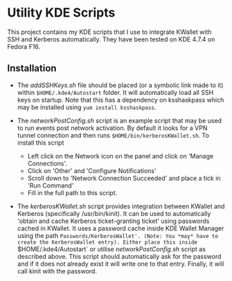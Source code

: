 Utility KDE Scripts
===================

This project contains my KDE scripts that I use to integrate KWallet with SSH and Kerberos automatically. They have been tested on KDE 4.7.4 on Fedora F16.

Installation
------------

* The _addSSHKeys.sh_ file should be placed (or a symbolic link made to it) within `$HOME/.kde4/Autostart` folder. It will automatically load all SSH keys on startup. Note that this has a dependency on ksshaskpass which may be installed using `yum install ksshaskpass`.

* The _networkPostConfig.sh_ script is an example script that may be used to run events post network activation. By default it looks for a VPN tunnel connection and then runs `$HOME/bin/kerberosKWallet.sh`. To install this script
    * Left click on the Network icon on the panel and click on 'Manage Connections'.
    * Click on 'Other' and 'Configure Notifications'
    * Scroll down to 'Network Connection Succeeded' and place a tick in 'Run Command'
    * Fill in the full path to this script.

* The _kerberosKWallet.sh_ script provides integration between KWallet and Kerberos (specifically /usr/bin/kinit). It can be used to automatically 'obtain and cache Kerberos ticket-granting ticket' using passwords cached in KWallet. It uses a password cache inside KDE Wallet Manager using the path `Passwords/KerberosWallet'. (Note: You *may* have to create the KerberosWallet entry). Either place this inside `$HOME/.kde4/Autostart` or utilise _networkPostConfig.sh_ script as described above. This script should automatically ask for the password and if it does not already exist it will write one to that entry. Finally, it will call kinit with the password.
